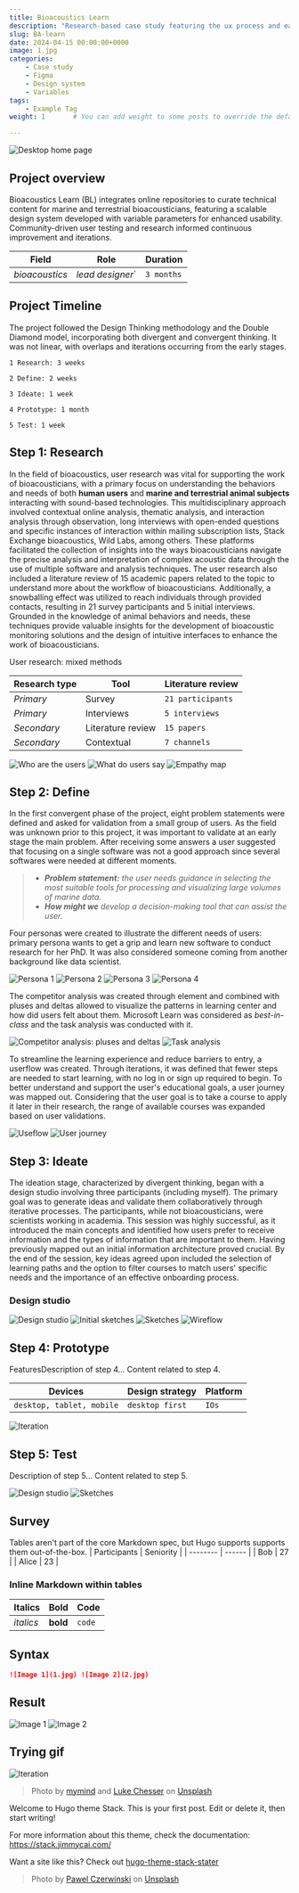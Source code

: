 ```yaml
---
title: Bioacoustics Learn
description: "Research-based case study featuring the ux process and early-tested development of generative AI learning center, incorporating a scalable design system with variable parameters for enhanced usability."
slug: BA-learn
date: 2024-04-15 00:00:00+0000
image: 1.jpg
categories:
    - Case study
    - Figma
    - Design system
    - Variables
tags:
    - Example Tag
weight: 1       # You can add weight to some posts to override the default sorting (date descending)

---
```

![Desktop home page](DBA.jpg)

## Project overview

Bioacoustics Learn (BL) integrates online repositories to curate technical content for marine and terrestrial bioacousticians, featuring a scalable design system developed with variable parameters for enhanced usability. Community-driven user testing and research informed continuous improvement and iterations.

| Field   | Role     | Duration   |
| --------  | -------- | ------ |
| *bioacoustics* | *lead designer*` | `3 months` |

## Project Timeline

The project followed the Design Thinking methodology and the Double Diamond model, incorporating both divergent and convergent thinking. It was not linear, with overlaps and iterations occurring from the early stages.

`1 Research: 3 weeks`

`2 Define: 2 weeks`

`3 Ideate: 1 week`

`4 Prototype: 1 month`

`5 Test: 1 week`  

## Step 1: Research

In the field of bioacoustics, user research was vital for supporting the work of bioacousticians, with a primary focus on understanding the behaviors and needs of both **human users** and **marine and terrestrial animal subjects** interacting with sound-based technologies. This multidisciplinary approach involved contextual online analysis, thematic analysis, and interaction analysis through observation, long interviews with open-ended questions and specific instances of interaction within mailing subscription lists, Stack Exchange bioacoustics, Wild Labs, among others. These platforms facilitated the collection of insights into the ways bioacousticians navigate the precise analysis and interpretation of complex acoustic data through the use of multiple software and analysis techniques. The user research also included a literature review of 15 academic papers related to the topic to understand more about the workflow of bioacousticians. Additionally, a snowballing effect was utilized to reach individuals through provided contacts, resulting in 21 survey participants and 5 initial interviews. Grounded in the knowledge of animal behaviors and needs, these techniques provide valuable insights for the development of bioacoustic monitoring solutions and the design of intuitive interfaces to enhance the work of bioacousticians.

User research: mixed methods

| Research type  | Tool     | Literature review   |
| --------  | -------- | ------ |
| *Primary* | Survey | `21 participants` |
| *Primary* | Interviews | `5 interviews` |
| *Secondary* | Literature review | `15 papers` |
| *Secondary* | Contextual | `7 channels` |

![Who are the users](UR1.jpg) ![What do users say](UR5.jpg) ![Empathy map](EM.png)

## Step 2: Define

In the first convergent phase of the project, eight problem statements were defined and asked for validation from a small group of users. As the field was unknown prior to this project, it was important to validate at an early stage the main problem. After receiving some answers a user suggested that focusing on a single software was not a good approach since several softwares were needed at different moments.

> - ***Problem statement:** the user needs guidance in selecting the most suitable tools for processing and visualizing large volumes of marine data.*
> - ***How might we** develop a decision-making tool that can assist the user.*

Four personas were created to illustrate the different needs of users: primary persona wants to get a grip and learn new software to conduct research for her PhD. It was also considered someone coming from another background like data scientist.

![Persona 1](P1.jpg) ![Persona 2](P2.jpg) ![Persona 3](P3.jpg) ![Persona 4](P4.jpg)

The competitor analysis was created through element and combined with pluses and deltas allowed to visualize the patterns in learning center and how did users felt about them. Microsoft Learn was considered as *best-in-class* and the task analysis was conducted with it.

![Competitor analysis: pluses and deltas](CA1.jpg) ![Task analysis](CA2.jpg)

To streamline the learning experience and reduce barriers to entry, a userflow was created. Through iterations, it was defined that fewer steps are needed to start learning, with no log in or sign up required to begin. To better understand and support the user's educational goals, a user journey was mapped out. Considering that the user goal is to take a course to apply it later in their research, the range of available courses was expanded based on user validations.

![Useflow](UF.jpg) ![User journey](UJ.jpg)

## Step 3: Ideate

The ideation stage, characterized by divergent thinking, began with a design studio involving three participants (including myself). The primary goal was to generate ideas and validate them collaboratively through iterative processes. The participants, while not bioacousticians, were scientists working in academia. This session was highly successful, as it introduced the main concepts and identified how users prefer to receive information and the types of information that are important to them. Having previously mapped out an initial information architecture proved crucial. By the end of the session, key ideas agreed upon included the selection of learning paths and the option to filter courses to match users' specific needs and the importance of an effective onboarding process.

### Design studio

![Design studio](DS.jpg) ![Initial sketches](DS3.png) ![Sketches](DS2.jpg)  ![Wireflow](WF.jpg)

## Step 4: Prototype

FeaturesDescription of step 4...
Content related to step 4.

| Devices   | Design strategy     | Platform   |
| --------  | -------- | ------ |
| `desktop, tablet, mobile` | `desktop first` | `IOs` | 

![Iteration](IT.gif)

## Step 5: Test

Description of step 5...
Content related to step 5.

![Design studio](DS.jpg) ![Sketches](DS2.jpg)

## Survey

Tables aren't part of the core Markdown spec, but Hugo supports supports them out-of-the-box.
| Participants | Seniority |
| -------- | ------ |
| Bob | 27 |
| Alice | 23 |

### Inline Markdown within tables

| Italics   | Bold     | Code   |
| --------  | -------- | ------ |
| *italics* | **bold** | `code` |

## Syntax

```markdown
![Image 1](1.jpg) ![Image 2](2.jpg)
```

## Result

![Image 1](1.jpg) ![Image 2](2.jpg)

## Trying gif

![Iteration](IT.gif)

> Photo by [mymind](https://unsplash.com/@mymind) and [Luke Chesser](https://unsplash.com/@lukechesser) on [Unsplash](https://unsplash.com/)

Welcome to Hugo theme Stack. This is your first post. Edit or delete it, then start writing!

For more information about this theme, check the documentation: <https://stack.jimmycai.com/>

Want a site like this? Check out [hugo-theme-stack-stater](https://github.com/CaiJimmy/hugo-theme-stack-starter)

> Photo by [Pawel Czerwinski](https://unsplash.com/@pawel_czerwinski) on [Unsplash](https://unsplash.com/)

